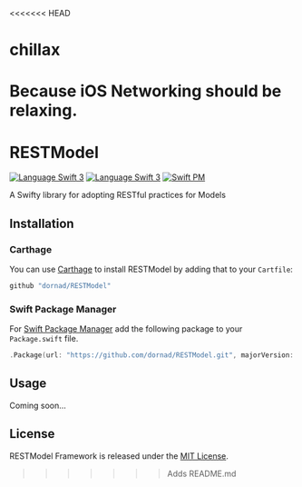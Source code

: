 <<<<<<< HEAD
# chillax
Because iOS Networking should be relaxing.
=======
# RESTModel
[![Language Swift 3](https://img.shields.io/badge/Language-Swift%203-green.svg)](https://swift.org) [![Language Swift 3](https://img.shields.io/badge/Carthage-WIP-red.svg)](https://swift.org) [![Swift PM](https://img.shields.io/badge/Swift%20PM-WIP-red.svg)](https://swift.org)

A Swifty library for adopting RESTful practices for Models

## Installation
### Carthage

You can use [Carthage](https://github.com/Carthage/Carthage) to install RESTModel by adding that to your ```Cartfile```:

``` Swift
github "dornad/RESTModel"
```

### Swift Package Manager

For [Swift Package Manager](https://swift.org/package-manager/) add the following package to your ```Package.swift``` file.

``` Swift
.Package(url: "https://github.com/dornad/RESTModel.git", majorVersion: 1)
```

## Usage

Coming soon...

## License

RESTModel Framework is released under the [MIT License](https://github.com/dornad/RESTModel/blob/master/LICENSE).
>>>>>>> Adds README.md
